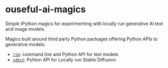 # ouseful-ai-magics

Simple IPython magics for experimenting with locally run generative AI text and image models.

Magics built around third party Python packages offering Python APIs to generative models:

- [`llm`](https://github.com/simonw/llm): command line and Python API for text models
- [`sdkit`](https://github.com/easydiffusion/sdkit): Pyhton API for Locally run Stable Diffusion
